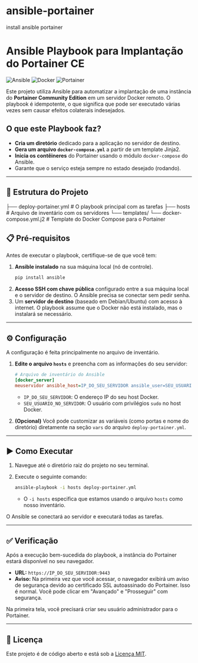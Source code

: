 # ansible-portainer
install ansible portainer


# Ansible Playbook para Implantação do Portainer CE

![Ansible](https://img.shields.io/badge/Ansible-2.10%2B-blue.svg) ![Docker](https://img.shields.io/badge/Docker-blue.svg) ![Portainer](https://img.shields.io/badge/Portainer-CE-brightgreen.svg)

Este projeto utiliza Ansible para automatizar a implantação de uma instância do **Portainer Community Edition** em um servidor Docker remoto. O playbook é idempotente, o que significa que pode ser executado várias vezes sem causar efeitos colaterais indesejados.

## O que este Playbook faz?

-   **Cria um diretório** dedicado para a aplicação no servidor de destino.
-   **Gera um arquivo `docker-compose.yml`** a partir de um template Jinja2.
-   **Inicia os contêineres** do Portainer usando o módulo `docker-compose` do Ansible.
-   Garante que o serviço esteja sempre no estado desejado (rodando).

---

## 📂 Estrutura do Projeto

├── deploy-portainer.yml    # O playbook principal com as tarefas
├── hosts                   # Arquivo de inventário com os servidores
└── templates/
└── docker-compose.yml.j2 # Template do Docker Compose para o Portainer

## 📋 Pré-requisitos

Antes de executar o playbook, certifique-se de que você tem:

1.  **Ansible instalado** na sua máquina local (nó de controle).
    ```bash
    pip install ansible
    ```
2.  **Acesso SSH com chave pública** configurado entre a sua máquina local e o servidor de destino. O Ansible precisa se conectar sem pedir senha.
3.  Um **servidor de destino** (baseado em Debian/Ubuntu) com acesso à internet. O playbook assume que o Docker não está instalado, mas o instalará se necessário.

---

## ⚙️ Configuração

A configuração é feita principalmente no arquivo de inventário.

1.  **Edite o arquivo `hosts`** e preencha com as informações do seu servidor:

    ```ini
    # Arquivo de inventário do Ansible
    [docker_server]
    meuservidor ansible_host=IP_DO_SEU_SERVIDOR ansible_user=SEU_USUARIO_NO_SERVIDOR
    ```
    -   `IP_DO_SEU_SERVIDOR`: O endereço IP do seu host Docker.
    -   `SEU_USUARIO_NO_SERVIDOR`: O usuário com privilégios `sudo` no host Docker.

2.  **(Opcional)** Você pode customizar as variáveis (como portas e nome do diretório) diretamente na seção `vars` do arquivo `deploy-portainer.yml`.

---

## ▶️ Como Executar

1.  Navegue até o diretório raiz do projeto no seu terminal.
2.  Execute o seguinte comando:

    ```bash
    ansible-playbook -i hosts deploy-portainer.yml
    ```
    -   O `-i hosts` especifica que estamos usando o arquivo `hosts` como nosso inventário.

O Ansible se conectará ao servidor e executará todas as tarefas.

---

## ✅ Verificação

Após a execução bem-sucedida do playbook, a instância do Portainer estará disponível no seu navegador.

-   **URL:** `https://IP_DO_SEU_SERVIDOR:9443`
-   **Aviso:** Na primeira vez que você acessar, o navegador exibirá um aviso de segurança devido ao certificado SSL autoassinado do Portainer. Isso é normal. Você pode clicar em "Avançado" e "Prosseguir" com segurança.

Na primeira tela, você precisará criar seu usuário administrador para o Portainer.

---

## 📄 Licença

Este projeto é de código aberto e está sob a [Licença MIT](https://opensource.org/licenses/MIT).